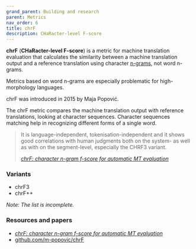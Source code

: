 ```yaml
---
grand_parent: Building and research
parent: Metrics
nav_order: 6
title: chrF
description: CHaRacter-level F-score
---
```


**chrF** (**CHaRacter-level F-score**) is a metric for machine translation evaluation that calculates the similarity between a machine translation output and a reference translation using character [n-grams](/../concepts/n-gram.md), not word n-grams.

Metrics based on word n-grams are especially problematic for high-morphology languages.

chrF was introduced in 2015 by Maja Popović.

The chrF metric compares the machine translation output with reference translations, looking at character sequences. Character sequences matching help in recognizing different forms of a single word.

> It is language-independent, tokenisation-independent and it shows good correlations with human judgments both on the system- as well as with on the segment-level, especially the CHRF3 variant.
>
> [*chrF: character n-gram f-score for automatic MT evaluation*](#resources-and-papers)

### Variants

- chrF3
- chrF++

*Note: The list is incomplete.*

### Resources and papers

- [*chrF: character n-gram f-score for automatic MT evaluation*](https://aclanthology.org/W15-3049.pdf)
- [github.com/m-popovic/chrF](https://github.com/m-popovic/chrF)
